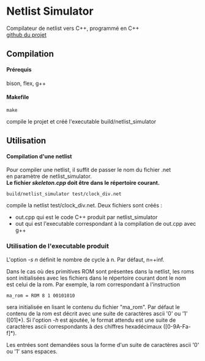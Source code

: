 # Netlist Simulator

Compilateur de netlist vers C++, programmé en C++  
[github du projet](https://github.com/Felix-Lebrat/Netlist_Simulator)

## Compilation
#### Prérequis
bison, flex, g++

#### Makefile

```
make
```
compile le projet et créé l'executable build/netlist_simulator

## Utilisation
#### Compilation d'une netlist
Pour compiler une netlist, il suffit de passer le nom du fichier .net  
en paramètre de netlist_simulator.  
**Le fichier *skeleton.cpp* doit être dans le répertoire courant.**
```
build/netlist_simulator test/clock_div.net
```
compile la netlist test/clock_div.net. Deux fichiers sont créés : 
* out.cpp qui est le code C++ produit par netlist_simulator
* out qui est l'executable correspondant à la compilation de out.cpp avec g++
### Utilisation de l'executable produit

L'option *-s n* définit le nombre de cycle à n. Par défaut, n=+inf.  

Dans le cas où des primitives ROM sont présentes dans la netlist, les roms  
sont initialisées avec les fichiers dans le répertoire courant dont le nom  
est celui de la rom. Par exemple, la rom correspondant à l'instruction
```
ma_rom = ROM 8 1 00101010
```
sera initialisée en lisant le contenu du fichier "ma_rom". Par défaut le  
contenu de la rom est décrit avec une suite de caractères ascii '0' ou '1'  
(\[01\]\*). Si l'option *-h* est ajoutée, le format attendu est une suite de  
caractères ascii correspondants à des chiffres hexadécimaux (\[0-9A-Fa-f\]\*).

Les entrées sont demandées sous la forme d'un suite de caractères ascii '0' ou '1' sans espaces.